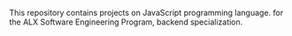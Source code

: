 This repository contains projects on JavaScript programming language. for the ALX Software Engineering Program, backend specialization.
